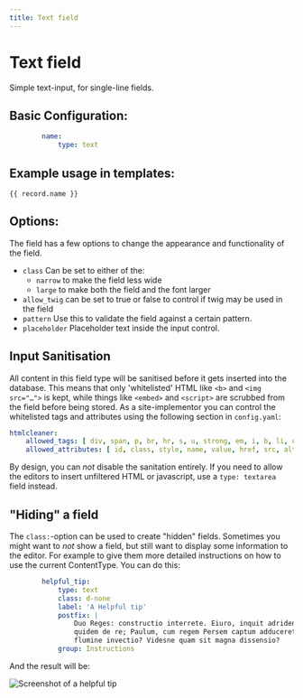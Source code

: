 ```yaml
---
title: Text field
---
```

Text field
==========

Simple text-input, for single-line fields.

## Basic Configuration:

```yaml
        name:
            type: text
```

## Example usage in templates:

```twig
{{ record.name }}
```

## Options:

The field has a few options to change the appearance and functionality of the
field.

* `class` Can be set to either of the:
  * `narrow` to make the field less wide
  * `large` to make both the field and the font larger
* `allow_twig` can be set to true or false to control if twig may be used in the
  field
* `pattern` Use this to validate the field against a certain pattern.
* `placeholder` Placeholder text inside the input control.

## Input Sanitisation

All content in this field type will be sanitised before it gets inserted into
the database. This means that only 'whitelisted' HTML like `<b>` and
`<img src="…">` is kept, while things like `<embed>` and `<script>` are scrubbed
from the field before being stored. As a site-implementor you can control the
whitelisted tags and attributes using the following section in `config.yaml`:

```yaml
htmlcleaner:
    allowed_tags: [ div, span, p, br, hr, s, u, strong, em, i, b, li, ul, ol, …, … ]
    allowed_attributes: [ id, class, style, name, value, href, src, alt, title, …, … ]
```

By design, you can _not_ disable the sanitation entirely. If you need to allow
the editors to insert unfiltered HTML or javascript, use a `type: textarea`
field instead.

## "Hiding" a field

The <code>class:</code>-option can be used to create "hidden" fields. Sometimes
you might want to _not_ show a field, but still want to display some
information to the editor. For example to give them more detailed instructions
on how to use the current ContentType. You can do this:

```yaml
        helpful_tip:
            type: text
            class: d-none
            label: 'A Helpful tip'
            postfix: |
                Duo Reges: constructio interrete. Eiuro, inquit adridens, hac
                quidem de re; Paulum, cum regem Persem captum adduceret, eodem
                flumine invectio? Videsne quam sit magna dissensio?
            group: Instructions
```

And the result will be:

![Screenshot of a helpful tip](https://user-images.githubusercontent.com/1833361/91960796-a1e7cb80-ed0a-11ea-9613-6701210a09a6.png)

